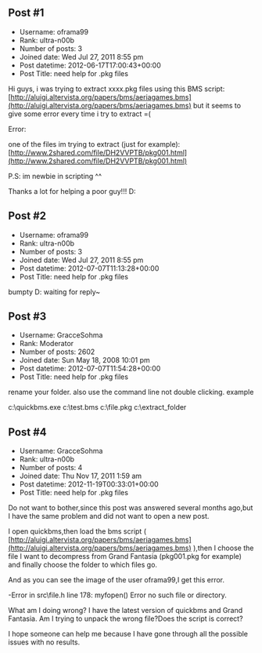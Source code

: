 ## Post #1
- Username: oframa99
- Rank: ultra-n00b
- Number of posts: 3
- Joined date: Wed Jul 27, 2011 8:55 pm
- Post datetime: 2012-06-17T17:00:43+00:00
- Post Title: need help for .pkg files

Hi guys,
i was trying to extract xxxx.pkg files using this BMS script: [http://aluigi.altervista.org/papers/bms/aeriagames.bms](http://aluigi.altervista.org/papers/bms/aeriagames.bms)
but it seems to give some error every time i try to extract =(

Error:


one of the files im trying to extract (just for example):
[http://www.2shared.com/file/DH2VVPTB/pkg001.html](http://www.2shared.com/file/DH2VVPTB/pkg001.html)

P.S: im newbie in scripting ^^

Thanks a lot for helping a poor guy!!! D:
## Post #2
- Username: oframa99
- Rank: ultra-n00b
- Number of posts: 3
- Joined date: Wed Jul 27, 2011 8:55 pm
- Post datetime: 2012-07-07T11:13:28+00:00
- Post Title: need help for .pkg files

bumpty D:
waiting for reply~
## Post #3
- Username: GracceSohma
- Rank: Moderator
- Number of posts: 2602
- Joined date: Sun May 18, 2008 10:01 pm
- Post datetime: 2012-07-07T11:54:28+00:00
- Post Title: need help for .pkg files

rename your folder.
also use the command line not double clicking.
example

c:\quickbms.exe c:\test.bms c:\file.pkg c:\extract_folder
## Post #4
- Username: GracceSohma
- Rank: ultra-n00b
- Number of posts: 4
- Joined date: Thu Nov 17, 2011 1:59 am
- Post datetime: 2012-11-19T00:33:01+00:00
- Post Title: need help for .pkg files

Do not want to bother,since this post was answered several months ago,but I have the same problem and did not want to open a new post.

I open quickbms,then load the bms script ( [http://aluigi.altervista.org/papers/bms/aeriagames.bms](http://aluigi.altervista.org/papers/bms/aeriagames.bms) ),then I choose the file I want to decompress from Grand Fantasia (pkg001.pkg for example) and finally choose the folder to which files go.

And as you can see the image of the user oframa99,I get this error.

-Error in src\file.h line 178: myfopen()
Error no such file or directory.

What am I doing wrong? I have the latest version of quickbms and Grand Fantasia.
Am I trying to unpack the wrong file?Does the script is correct?

I hope someone can help me because I have gone through all the possible issues with no results.
